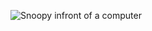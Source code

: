![Snoopy infront of a computer](https://i.pinimg.com/originals/13/78/08/137808951d1ba754719e92d9df24c156.jpg)
